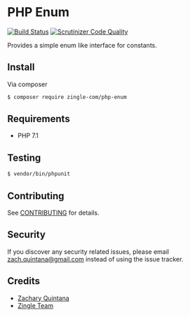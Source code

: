 # PHP Enum

[![Build Status](https://travis-ci.org/Zingle/PHP-Enum.svg?branch=master)](https://travis-ci.org/Zingle/PHP-Enum)
[![Scrutinizer Code Quality](https://scrutinizer-ci.com/g/Zingle/PHP-Enum/badges/quality-score.png?b=master)](https://scrutinizer-ci.com/g/Zingle/PHP-Enum/?branch=master)

Provides a simple enum like interface for constants. 

## Install

Via composer

~~~ bash
$ composer require zingle-com/php-enum
~~~

## Requirements

- PHP 7.1

## Testing

~~~ bash
$ vendor/bin/phpunit
~~~

## Contributing

See [CONTRIBUTING](CONTRIBUTING.md) for details.

## Security

If you discover any security related issues, please email zach.quintana@gmail.com instead of using the issue tracker.

## Credits

- [Zachary Quintana](https://github.com/zquintana)
- [Zingle Team](https://github.com/Zingle)
